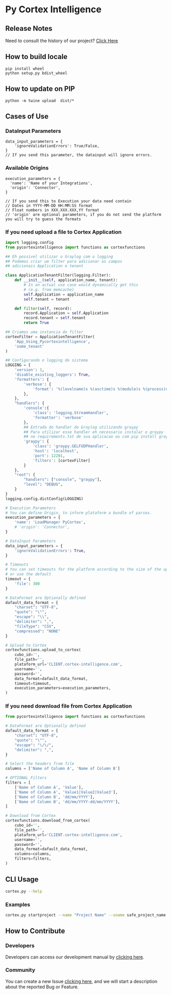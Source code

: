 # Py Cortex Intelligence 

## Release Notes
Need to consult the history of our project? [Click Here](CHANGELOG.md)

## How to build locale
```shell
pip install wheel
python setup.py bdist_wheel
```

## How to update on PIP
```
python -m twine upload  dist/*
```

## Cases of Use
### DataInput Parameters

```dictionary
data_input_parameters = {
    'ignoreValidationErrors': True/False,
}
// If you send this parameter, the datainput will ignore errors.
```
### Available Origins

```dictionary
execution_parameters = {
  'name': 'Name of your Integrations',
  'origin': 'Connector',
}

// If you send this to Execution your data need contain
// Dates in YYYY-MM-DD HH:MM:SS format
// Float numbers in XXX.XXX.XXX,YY format
// 'origin' are optional parameters, if you do not send the platform you will try to guess the formats
```

### If you need upload a file to Cortex Application
```python
import logging.config
from pycortexintelligence import functions as cortexfunctions

## Eh possivel utilizar o Graylog com o logging
## Podemos criar um filter para adicionar os campos 
## adicionais Application e tenant

class ApplicationTenantFilter(logging.Filter):
    def __init__(self, application_name, tenant):
        # In an actual use case would dynamically get this
        # (e.g. from memcache)
        self.Application = application_name
        self.tenant = tenant

    def filter(self, record):
        record.Application = self.Application
        record.tenant = self.tenant
        return True

## Criamos uma instancia do filter
cortexFilter = ApplicationTenantFilter(
    'App_Using_Pycortexintelligence',
    'some_tenant'
)

## Configurando o logging do sistema
LOGGING = {
    'version': 1,
    'disable_existing_loggers': True,
    'formatters': {
        'verbose': {
            'format': '%(levelname)s %(asctime)s %(module)s %(process)d %(thread)d %(message)s'
        },
    },
    "handlers": {
        'console':{
            'class': 'logging.StreamHandler',
            'formatter': 'verbose'
        },
        ## Entrada do handler do Graylog utilizando graypy
        ## Para utilizar esse handler eh necessario instalar o graypy 
        ## no requirements.txt de sua aplicacao ou com pip install graypy
        'graypy': {
            'class': 'graypy.GELFUDPHandler',
            'host': 'localhost',
            'port': 12201,
            'filters': [cortexFilter]
        }
    },
    "root": {
        "handlers": ["console", "graypy"],
        "level": "DEBUG",
    }
}
logging.config.dictConfig(LOGGING)

# Execution Parameters
# You can define Origin, to inform plataform a bundle of parses.
execution_parameters = {
    'name': 'LoadManager PyCortex',
    # 'origin': 'Connector',
}

# DataInput Parameters
data_input_parameters = {
    'ignoreValidationErrors': True,
}

# Timeouts
# You can set timeouts for the platform according to the size of the uploaded files
# or use the default
timeout = {
    'file': 300
}

# DataFormat are Optionally defined
dafault_data_format = {
    "charset": "UTF-8",
    "quote": "\"",
    "escape": "\\",
    "delimiter": ",",
    "fileType": "CSV",
    "compressed": "NONE"
}

# Upload to Cortex
cortexfunctions.upload_to_cortex(
    cubo_id='',
    file_path='',
    plataform_url='CLIENT.cortex-intelligence.com',
    username='',
    password='',
    data_format=dafault_data_format,
    timeout=timeout,
    execution_parameters=execution_parameters,
)
```

### If you need download file from Cortex Application
```python
from pycortexintelligence import functions as cortexfunctions

# DataFormat are Optionally defined
dafault_data_format = {
    "charset": "UTF-8",
    "quote": "\"",
    "escape": "\/\/",
    "delimiter": ",",
}

# Select the headers from file
columns = ['Name of Column A', 'Name of Column B']

# OPTIONAL Filters
filters = [
    ['Name of Column A', 'Value'],
    ['Name of Column A', 'Value1|Value2|Value3'],
    ['Name of Column B', 'dd/mm/YYYY'],
    ['Name of Column B', 'dd/mm/YYYY-dd/mm/YYYY'],
]

# Download from Cortex
cortexfunctions.download_from_cortex(
    cubo_id='',
    file_path='',
    plataform_url='CLIENT.cortex-intelligence.com',
    username='',
    password='',
    data_format=dafault_data_format,
    columns=columns,
    filters=filters,
)
```

## CLI Usage
```bash
cortex.py --help
```

### Examples

```bash
cortex.py startproject --name "Project Name" --sname safe_project_name
```

## How to Contribute

### Developers

Developers can access our development manual by [clicking here](CONTRIBUTING.md).

### Community

You can create a new Issue [clicking here](issues/new/choose), and we will start a description about the reported Bug or Feature. 
